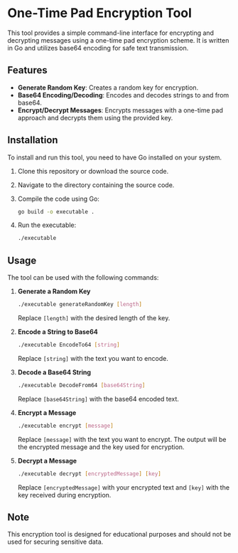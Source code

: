 # One-Time Pad Encryption Tool

This tool provides a simple command-line interface for encrypting and decrypting messages using a one-time pad encryption scheme. It is written in Go and utilizes base64 encoding for safe text transmission.

## Features

- **Generate Random Key**: Creates a random key for encryption.
- **Base64 Encoding/Decoding**: Encodes and decodes strings to and from base64.
- **Encrypt/Decrypt Messages**: Encrypts messages with a one-time pad approach and decrypts them using the provided key.

## Installation

To install and run this tool, you need to have Go installed on your system. 

1. Clone this repository or download the source code.
2. Navigate to the directory containing the source code.
3. Compile the code using Go:

    ```bash
    go build -o executable .
    ```

4. Run the executable:

    ```bash
    ./executable
    ```

## Usage

The tool can be used with the following commands:

1. **Generate a Random Key**

    ```bash
    ./executable generateRandomKey [length]
    ```

    Replace `[length]` with the desired length of the key.

2. **Encode a String to Base64**

    ```bash
    ./executable EncodeTo64 [string]
    ```

    Replace `[string]` with the text you want to encode.

3. **Decode a Base64 String**

    ```bash
    ./executable DecodeFrom64 [base64String]
    ```

    Replace `[base64String]` with the base64 encoded text.

4. **Encrypt a Message**

    ```bash
    ./executable encrypt [message]
    ```

    Replace `[message]` with the text you want to encrypt. The output will be the encrypted message and the key used for encryption.

5. **Decrypt a Message**

    ```bash
    ./executable decrypt [encryptedMessage] [key]
    ```

    Replace `[encryptedMessage]` with your encrypted text and `[key]` with the key received during encryption.

## Note

This encryption tool is designed for educational purposes and should not be used for securing sensitive data.
